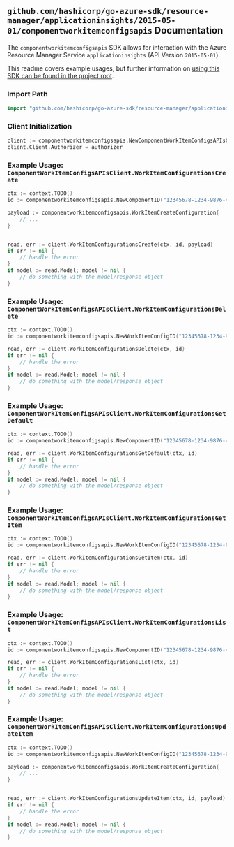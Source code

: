 
## `github.com/hashicorp/go-azure-sdk/resource-manager/applicationinsights/2015-05-01/componentworkitemconfigsapis` Documentation

The `componentworkitemconfigsapis` SDK allows for interaction with the Azure Resource Manager Service `applicationinsights` (API Version `2015-05-01`).

This readme covers example usages, but further information on [using this SDK can be found in the project root](https://github.com/hashicorp/go-azure-sdk/tree/main/docs).

### Import Path

```go
import "github.com/hashicorp/go-azure-sdk/resource-manager/applicationinsights/2015-05-01/componentworkitemconfigsapis"
```


### Client Initialization

```go
client := componentworkitemconfigsapis.NewComponentWorkItemConfigsAPIsClientWithBaseURI("https://management.azure.com")
client.Client.Authorizer = authorizer
```


### Example Usage: `ComponentWorkItemConfigsAPIsClient.WorkItemConfigurationsCreate`

```go
ctx := context.TODO()
id := componentworkitemconfigsapis.NewComponentID("12345678-1234-9876-4563-123456789012", "example-resource-group", "componentValue")

payload := componentworkitemconfigsapis.WorkItemCreateConfiguration{
	// ...
}


read, err := client.WorkItemConfigurationsCreate(ctx, id, payload)
if err != nil {
	// handle the error
}
if model := read.Model; model != nil {
	// do something with the model/response object
}
```


### Example Usage: `ComponentWorkItemConfigsAPIsClient.WorkItemConfigurationsDelete`

```go
ctx := context.TODO()
id := componentworkitemconfigsapis.NewWorkItemConfigID("12345678-1234-9876-4563-123456789012", "example-resource-group", "componentValue", "workItemConfigIdValue")

read, err := client.WorkItemConfigurationsDelete(ctx, id)
if err != nil {
	// handle the error
}
if model := read.Model; model != nil {
	// do something with the model/response object
}
```


### Example Usage: `ComponentWorkItemConfigsAPIsClient.WorkItemConfigurationsGetDefault`

```go
ctx := context.TODO()
id := componentworkitemconfigsapis.NewComponentID("12345678-1234-9876-4563-123456789012", "example-resource-group", "componentValue")

read, err := client.WorkItemConfigurationsGetDefault(ctx, id)
if err != nil {
	// handle the error
}
if model := read.Model; model != nil {
	// do something with the model/response object
}
```


### Example Usage: `ComponentWorkItemConfigsAPIsClient.WorkItemConfigurationsGetItem`

```go
ctx := context.TODO()
id := componentworkitemconfigsapis.NewWorkItemConfigID("12345678-1234-9876-4563-123456789012", "example-resource-group", "componentValue", "workItemConfigIdValue")

read, err := client.WorkItemConfigurationsGetItem(ctx, id)
if err != nil {
	// handle the error
}
if model := read.Model; model != nil {
	// do something with the model/response object
}
```


### Example Usage: `ComponentWorkItemConfigsAPIsClient.WorkItemConfigurationsList`

```go
ctx := context.TODO()
id := componentworkitemconfigsapis.NewComponentID("12345678-1234-9876-4563-123456789012", "example-resource-group", "componentValue")

read, err := client.WorkItemConfigurationsList(ctx, id)
if err != nil {
	// handle the error
}
if model := read.Model; model != nil {
	// do something with the model/response object
}
```


### Example Usage: `ComponentWorkItemConfigsAPIsClient.WorkItemConfigurationsUpdateItem`

```go
ctx := context.TODO()
id := componentworkitemconfigsapis.NewWorkItemConfigID("12345678-1234-9876-4563-123456789012", "example-resource-group", "componentValue", "workItemConfigIdValue")

payload := componentworkitemconfigsapis.WorkItemCreateConfiguration{
	// ...
}


read, err := client.WorkItemConfigurationsUpdateItem(ctx, id, payload)
if err != nil {
	// handle the error
}
if model := read.Model; model != nil {
	// do something with the model/response object
}
```
